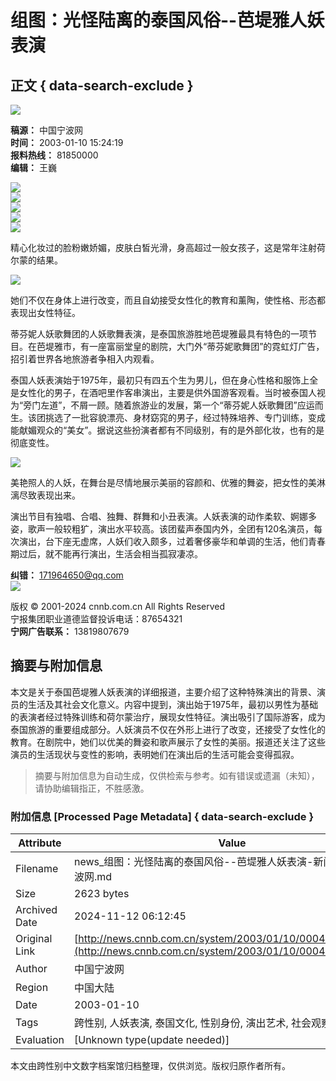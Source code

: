 # 组图：光怪陆离的泰国风俗--芭堤雅人妖表演

## 正文 { data-search-exclude }


![](http://news.cnnb.com.cn/packages/2015/images/1_2.jpg)

**稿源：** 中国宁波网  
**时间：** 2003-01-10 15:24:19  
**报料热线：** 81850000  
**编辑：** 王巍  

![](http://news.cnnb.com.cn/packages/2015/images/erweima.png)  
![](http://news.cnnb.com.cn/packages/2015/images/1_14.jpg)  
![](http://news.cnnb.com.cn/packages/2015/images/1_15.jpg)  
![](http://news.cnnb.com.cn/packages/2015/images/1_16.png)  
![](http://image2.sina.com.cn/dy/s/2003-01-10/1_1-1-21-23_20030110144517.jpg)  

精心化妆过的脸粉嫩娇媚，皮肤白皙光滑，身高超过一般女孩子，这是常年注射荷尔蒙的结果。

![](http://image2.sina.com.cn/dy/s/2003-01-10/1_1-1-23-23_20030110144518.jpg)  

她们不仅在身体上进行改变，而且自幼接受女性化的教育和薰陶，使性格、形态都表现出女性特征。

蒂芬妮人妖歌舞团的人妖歌舞表演，是泰国旅游胜地芭堤雅最具有特色的一项节目。在芭堤雅市，有一座富丽堂皇的剧院，大门外“蒂芬妮歌舞团”的霓虹灯广告，招引着世界各地旅游者争相入内观看。

泰国人妖表演始于1975年，最初只有四五个生为男儿，但在身心性格和服饰上全是女性化的男子，在酒吧里作客串演出，主要是供外国游客观看。当时被泰国人视为“旁门左道”，不屑一顾。随着旅游业的发展，第一个“蒂芬妮人妖歌舞团”应运而生。该团挑选了一批容貌漂亮、身材窈窕的男子，经过特殊培养、专门训练，变成能献媚观众的“美女”。据说这些扮演者都有不同级别，有的是外部化妆，也有的是彻底变性。

![](http://image2.sina.com.cn/dy/s/2003-01-10/1_1-1-1394-23_20030110144518.jpg)  

美艳照人的人妖，在舞台是尽情地展示美丽的容颜和、优雅的舞姿，把女性的美淋漓尽致表现出来。

演出节目有独唱、合唱、独舞、群舞和小丑表演。人妖表演的动作柔软、婀娜多姿，歌声一般较粗犷，演出水平较高。该团蜚声泰国内外，全团有120名演员，每次演出，台下座无虚席，人妖们收入颇多，过着奢侈豪华和单调的生活，他们青春期过后，就不能再行演出，生活会相当孤寂凄凉。

**纠错：** [171964650@qq.com](mailto:171964650@qq.com)  
![](http://www.cnnb.com.cn/pic/0/04/21/41/4214177_806742.jpg)  

版权 © 2001-2024 cnnb.com.cn All Rights Reserved  
宁报集团职业道德监督投诉电话：87654321  
**宁网广告联系：** 13819807679  

## 摘要与附加信息

<!-- tcd_abstract -->
本文是关于泰国芭堤雅人妖表演的详细报道，主要介绍了这种特殊演出的背景、演员的生活及其社会文化意义。内容中提到，演出始于1975年，最初以男性为基础的表演者经过特殊训练和荷尔蒙治疗，展现女性特征。演出吸引了国际游客，成为泰国旅游的重要组成部分。人妖演员不仅在外形上进行了改变，还接受了女性化的教育。在剧院中，她们以优美的舞姿和歌声展示了女性的美丽。报道还关注了这些演员的生活现状与变性的影响，表明她们在演出后的生活可能会变得孤寂。
<!-- tcd_abstract_end -->

> 摘要与附加信息为自动生成，仅供检索与参考。如有错误或遗漏（未知），请协助编辑指正，不胜感激。

### 附加信息 [Processed Page Metadata] { data-search-exclude }

| Attribute       | Value                                  |
|-----------------|----------------------------------------|
| Filename        | news_组图：光怪陆离的泰国风俗--芭堤雅人妖表演-新闻中心-中国宁波网.md                             |
| Size            | 2623 bytes                           |
| Archived Date   | 2024-11-12 06:12:45                             |
| Original Link   | [http://news.cnnb.com.cn/system/2003/01/10/000445020.shtml](http://news.cnnb.com.cn/system/2003/01/10/000445020.shtml)                       |
| Author          | 中国宁波网                               |
| Region          | 中国大陆                               |
| Date            | 2003-01-10                                 |
| Tags            | 跨性别, 人妖表演, 泰国文化, 性别身份, 演出艺术, 社会观察                                 |
| Evaluation            | [Unknown type(update needed)]                                 |
<!-- tcd_table_end -->

本文由跨性别中文数字档案馆归档整理，仅供浏览。版权归原作者所有。
